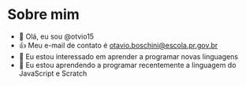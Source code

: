 # Sobre mim
- 👋 Olá, eu sou @otvio15
- :+1: Meu e-mail de contato é otavio.boschini@escola.pr.gov.br
- 👀 Eu estou interessado em aprender a programar novas linguagens
- 🌱 Eu estou aprendendo a programar recentemente a linguagem do JavaScript e Scratch

